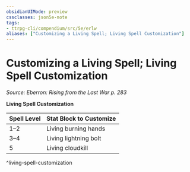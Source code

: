 ```yaml
---
obsidianUIMode: preview
cssclasses: json5e-note
tags:
- ttrpg-cli/compendium/src/5e/erlw
aliases: ["Customizing a Living Spell; Living Spell Customization"]
---
```

# Customizing a Living Spell; Living Spell Customization
*Source: Eberron: Rising from the Last War p. 283* 

**Living Spell Customization**

| Spell Level | Stat Block to Customize |
|-------------|-------------------------|
| 1–2 | Living burning hands |
| 3–4 | Living lightning bolt |
| 5 | Living cloudkill |
^living-spell-customization